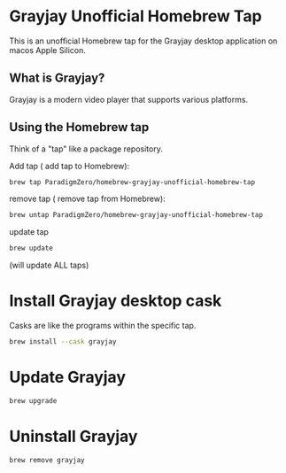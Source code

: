 # Grayjay Unofficial Homebrew Tap

This is an unofficial Homebrew tap for the Grayjay desktop application on macos Apple Silicon.

## What is Grayjay?

Grayjay is a modern video player that supports various platforms.

## Using the Homebrew tap

Think of a "tap" like a package repository.

Add tap ( add tap to Homebrew):

```bash
brew tap ParadigmZero/homebrew-grayjay-unofficial-homebrew-tap
```

remove tap ( remove tap from Homebrew):

```bash
brew untap ParadigmZero/homebrew-grayjay-unofficial-homebrew-tap
```

update tap

```bash
brew update
```

(will update ALL taps)

# Install Grayjay desktop cask

Casks are like the programs within the specific tap.

```bash
brew install --cask grayjay
```

# Update Grayjay

```bash
brew upgrade
```

# Uninstall Grayjay

```bash
brew remove grayjay
```

